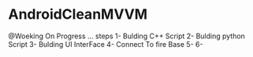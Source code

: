 # AndroidCleanMVVM
@Woeking On Progress ...
steps
1- Bulding C++ Script
2- Bulding python Script
3- Bulding UI InterFace
4- Connect To fire Base
5- 
6-

